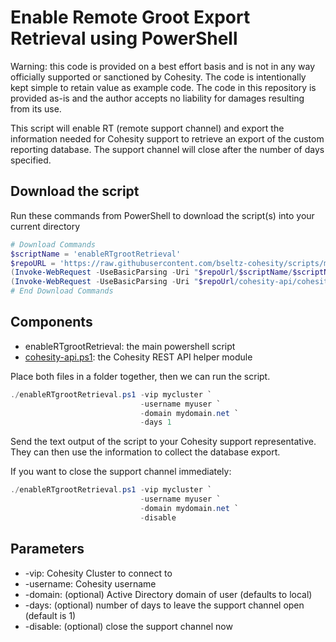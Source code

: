 # Enable Remote Groot Export Retrieval using PowerShell

Warning: this code is provided on a best effort basis and is not in any way officially supported or sanctioned by Cohesity. The code is intentionally kept simple to retain value as example code. The code in this repository is provided as-is and the author accepts no liability for damages resulting from its use.

This script will enable RT (remote support channel) and export the information needed for Cohesity support to retrieve an export of the custom reporting database. The support channel will close after the number of days specified.

## Download the script

Run these commands from PowerShell to download the script(s) into your current directory

```powershell
# Download Commands
$scriptName = 'enableRTgrootRetrieval'
$repoURL = 'https://raw.githubusercontent.com/bseltz-cohesity/scripts/master/powershell'
(Invoke-WebRequest -UseBasicParsing -Uri "$repoUrl/$scriptName/$scriptName.ps1").content | Out-File "$scriptName.ps1"; (Get-Content "$scriptName.ps1") | Set-Content "$scriptName.ps1"
(Invoke-WebRequest -UseBasicParsing -Uri "$repoUrl/cohesity-api/cohesity-api.ps1").content | Out-File cohesity-api.ps1; (Get-Content cohesity-api.ps1) | Set-Content cohesity-api.ps1
# End Download Commands
```

## Components

* enableRTgrootRetrieval: the main powershell script
* [cohesity-api.ps1](https://raw.githubusercontent.com/bseltz-cohesity/scripts/master/powershell/cohesity-api/cohesity-api.ps1): the Cohesity REST API helper module

Place both files in a folder together, then we can run the script.

```powershell
./enableRTgrootRetrieval.ps1 -vip mycluster `
                             -username myuser `
                             -domain mydomain.net `
                             -days 1
```

Send the text output of the script to your Cohesity support representative. They can then use the information to collect the database export.

If you want to close the support channel immediately:

```powershell
./enableRTgrootRetrieval.ps1 -vip mycluster `
                             -username myuser `
                             -domain mydomain.net `
                             -disable
```

## Parameters

* -vip: Cohesity Cluster to connect to
* -username: Cohesity username
* -domain: (optional) Active Directory domain of user (defaults to local)
* -days: (optional) number of days to leave the support channel open (default is 1)
* -disable: (optional) close the support channel now
